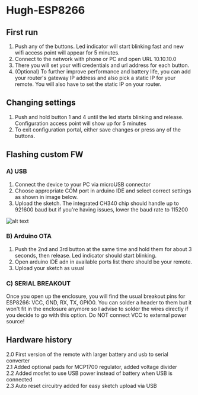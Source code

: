 # Hugh-ESP8266
## First run
1) Push any of the buttons. Led indicator will start blinking fast and new wifi access point will appear for 5 minutes. 
2) Connect to the network with phone or PC and open URL 10.10.10.0
3) There you will set your wifi credentials and url address for each button.
4) (Optional) To further improve performance and battery life, you can add your router's gateway IP address and also pick a static IP for your remote. You will also have to set the static IP on your router.

## Changing settings
1) Push and hold button 1 and 4 until the led starts blinking and release. Configuration access point will show up for 5 minutes
2) To exit configuration portal, either save changes or press any of the buttons.

## Flashing custom FW

### A) USB
1) Connect the device to your PC via microUSB connector
2) Choose appropriate COM port in arduino IDE and select correct settings as shown in image below.
3) Upload the sketch. The integrated CH340 chip should handle up to 921600 baud but if you're having issues, lower the baud rate to 115200

![alt text](https://raw.githubusercontent.com/mcer12/Hugh-ESP8266/develop/Images/ide_settings.png)

### B) Arduino OTA
1) Push the 2nd and 3rd button at the same time and hold them for about 3 seconds, then release. Led indicator should start blinking.
2) Open arduino IDE adn in available ports list there should be your remote.
3) Upload your sketch as usual

### C) SERIAL BREAKOUT
Once you open up the enclosure, you will find the usual breakout pins for ESP8266: VCC, GND, RX, TX, GPIO0. You can solder a header to them but it won't fit in the enclosure anymore so I advise to solder the wires directly if you decide to go with this option.
Do NOT connect VCC to external power source!

## Hardware history
2.0 First version of the remote with larger battery and usb to serial converter  
2.1 Added optional pads for MCP1700 regulator, added voltage divider  
2.2 Added mosfet to use USB power instead of battery when USB is connected  
2.3 Auto reset circuitry added for easy sketch upload via USB  

